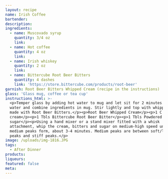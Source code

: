```yaml
---
layout: recipe
name: Irish Coffee
bartender:
description:
ingredients:
  - name: Muscovado syrup
    quantity: 3/4 oz
    link:
  - name: Hot coffee
    quantity: 4 oz
    link:
  - name: Irish whiskey
    quantity: 2 oz
    link:
  - name: Bittercube Root Beer Bitters
    quantity: 4 dashes
    link: 'https://store.bittercube.com/products/root-beer'
garnish: Root Beer Bitters Whipped Cream (recipe in the instructions)
glass: 'Glass mug, coffee or tea cup'
instructions_html: >-
  <p>Temper glass by adding hot water to mug and let sit for 2 minutes. Dump
  water and combine ingredients in mug. Stir lightly and top with whipped cream
  made with Root Beer Bitters.</p><p>Root Beer Whipped Cream</p><p>1 C Heavy
  cream</p><p>1 Tbls Bittercube Root Beer Bitter</p><p>1 Tbls Powdered
  sugar</p><p>Using a hand mixer or a stand mixer fitted with a whisk
  attachment, whip the cream, bitters and sugar on medium-high speed until
  medium peaks form, about 3-4 minutes. Medium peaks are between soft/loose
  peaks and stiff peaks.</p>
image: /uploads/img-1816.JPG
tags:
  - After Dinner
products:
liqueurs:
featured: false
meta:
---
```


